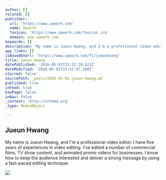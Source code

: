```yaml
---
author: []
related: []
publisher:
  url: 'https://www.upwork.com'
  name: Upwork
  favicon: 'https://www.upwork.com/favicon.ico'
  domain: www.upwork.com
keywords: []
description: "My name is Jueun Hwang, and I'm a professional video editor. I have five years of experiences in video editing. I've edited a number of commercial films, TV show content, and animated promo videos for businesses. I know how to keep the audience interested and deliver a strong message by using a fast-paced editing technique."
app_links: []
isBasedOnUrl: 'https://www.upwork.com/fl/jueunhwang'
title: Jueun Hwang
datePublished: '2016-05-01T23:52:29.521Z'
dateModified: '2016-05-01T23:52:07.260Z'
starred: false
sourcePath: _posts/2016-05-01-jueun-hwang.md
published: true
inFeed: true
hasPage: false
inNav: false
_context: 'http://schema.org'
_type: MediaObject

---
```

<article style=""><h1>Jueun Hwang</h1><p>My name is Jueun Hwang, and I'm a professional video editor. I have five years of experiences in video editing. I've edited a number of commercial films, TV show content, and animated promo videos for businesses. I know how to keep the audience interested and deliver a strong message by using a fast-paced editing technique.</p><img src="https://odesk-prod-portraits.s3.amazonaws.com/Users:jueun0530:PortraitUrl?AWSAccessKeyId=1XVAX3FNQZAFC9GJCFR2&amp;Expires=2147483647&amp;Signature=nItbXc%2BNaihR9DAAc6cNIe36pgY%3D&amp;1459820213149989" /></article>